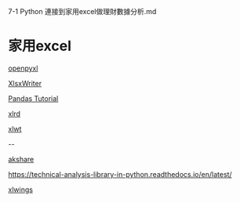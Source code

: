 7-1 Python 連接到家用excel做理財數據分析.md



# 家用excel

[openpyxl](https://openpyxl.readthedocs.io/en/stable/)

[XlsxWriter](https://pypi.org/project/XlsxWriter/)

[Pandas Tutorial](https://www.w3schools.com/python/pandas/default.asp)

[xlrd](https://pypi.org/project/xlrd/)

[xlwt](https://pypi.org/project/xlwt/)

--


[akshare](https://pypi.org/project/akshare/)

https://technical-analysis-library-in-python.readthedocs.io/en/latest/



[xlwings](https://pypi.org/project/xlwings/)
